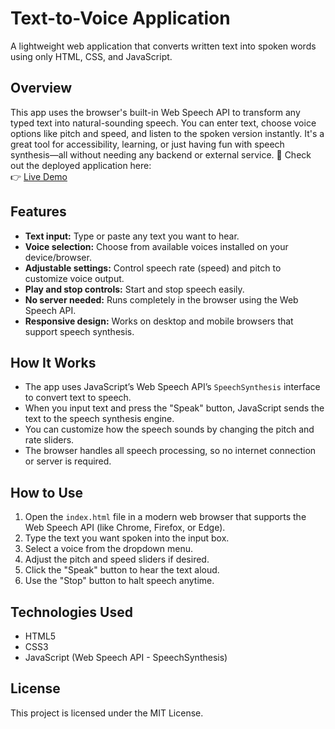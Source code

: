 # Text-to-Voice Application

A lightweight web application that converts written text into spoken words using only HTML, CSS, and JavaScript.

## Overview

This app uses the browser's built-in Web Speech API to transform any typed text into natural-sounding speech. You can enter text, choose voice options like pitch and speed, and listen to the spoken version instantly. It's a great tool for accessibility, learning, or just having fun with speech synthesis—all without needing any backend or external service.
🚀 Check out the deployed application here:  
👉 [Live Demo](https://text-to-voice-by-mahi.netlify.app/  )
## Features

- **Text input:** Type or paste any text you want to hear.
- **Voice selection:** Choose from available voices installed on your device/browser.
- **Adjustable settings:** Control speech rate (speed) and pitch to customize voice output.
- **Play and stop controls:** Start and stop speech easily.
- **No server needed:** Runs completely in the browser using the Web Speech API.
- **Responsive design:** Works on desktop and mobile browsers that support speech synthesis.

## How It Works

- The app uses JavaScript’s Web Speech API’s `SpeechSynthesis` interface to convert text to speech.
- When you input text and press the "Speak" button, JavaScript sends the text to the speech synthesis engine.
- You can customize how the speech sounds by changing the pitch and rate sliders.
- The browser handles all speech processing, so no internet connection or server is required.

## How to Use

1. Open the `index.html` file in a modern web browser that supports the Web Speech API (like Chrome, Firefox, or Edge).
2. Type the text you want spoken into the input box.
3. Select a voice from the dropdown menu.
4. Adjust the pitch and speed sliders if desired.
5. Click the "Speak" button to hear the text aloud.
6. Use the "Stop" button to halt speech anytime.

## Technologies Used

- HTML5
- CSS3
- JavaScript (Web Speech API - SpeechSynthesis)

## License

This project is licensed under the MIT License.
